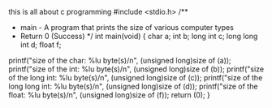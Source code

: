 this is all about c programming
#include <stdio.h>
/**
 * main - A program that prints the size of various computer types
 * Return 0 (Success)
 */
int main(void)
{
        char a;
        int b;
        long int c;
        long long int d;
        float f;

printf("size of the char: %lu byte(s)/n", (unsigned long)size of (a));
printf("size of the int: %lu byte(s)/n", (unsigned long)size of (b));
printf("size of the long int: %lu byte(s)/n", (unsigned long)size of (c));
printf("size of the long long int: %lu byte(s)/n", (unsigned long)size of (d));
printf("size of the float: %lu byte(s)/n", (unsigned long)size of (f));
return (0);
} 
